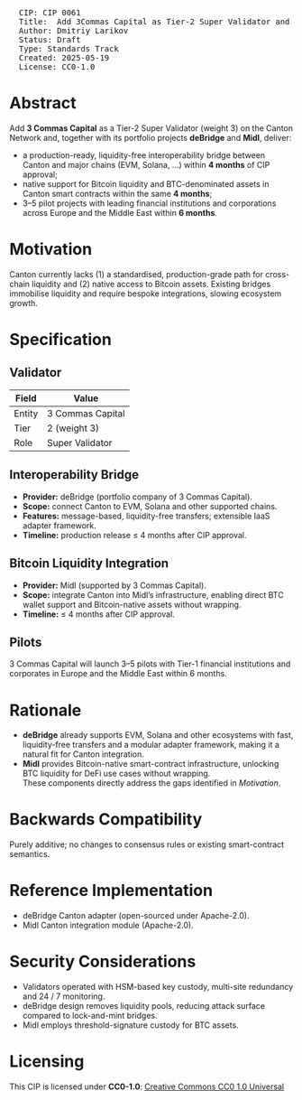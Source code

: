 <pre>
  CIP: CIP 0061
  Title:  Add 3Commas Capital as Tier-2 Super Validator and Deliver Interoperability & Bitcoin Liquidity for the Canton Network
  Author: Dmitriy Larikov <Lar@3commas.io> 
  Status: Draft 
  Type: Standards Track 
  Created: 2025-05-19
  License: CC0-1.0
</pre>

# Abstract
Add **3 Commas Capital** as a Tier-2 Super Validator (weight 3) on the Canton Network and, together with its portfolio projects **deBridge** and **Midl**, deliver:

* a production-ready, liquidity-free interoperability bridge between Canton and major chains (EVM, Solana, …) within **4 months** of CIP approval;  
* native support for Bitcoin liquidity and BTC-denominated assets in Canton smart contracts within the same **4 months**;  
* 3–5 pilot projects with leading financial institutions and corporations across Europe and the Middle East within **6 months**.

# Motivation
Canton currently lacks (1) a standardised, production-grade path for cross-chain liquidity and (2) native access to Bitcoin assets. Existing bridges immobilise liquidity and require bespoke integrations, slowing ecosystem growth.

# Specification

## Validator
| Field        | Value                                 |
|--------------|---------------------------------------|
| Entity       | 3 Commas Capital                      |
| Tier         | 2 (weight 3)                          |
| Role         | Super Validator                       |

## Interoperability Bridge
* **Provider:** deBridge (portfolio company of 3 Commas Capital).  
* **Scope:** connect Canton to EVM, Solana and other supported chains.  
* **Features:** message-based, liquidity-free transfers; extensible IaaS adapter framework.  
* **Timeline:** production release ≤ 4 months after CIP approval.

## Bitcoin Liquidity Integration
* **Provider:** Midl (supported by 3 Commas Capital).  
* **Scope:** integrate Canton into Midl’s infrastructure, enabling direct BTC wallet support and Bitcoin-native assets without wrapping.  
* **Timeline:** ≤ 4 months after CIP approval.

## Pilots
3 Commas Capital will launch 3–5 pilots with Tier-1 financial institutions and corporates in Europe and the Middle East within 6 months.

# Rationale
* **deBridge** already supports EVM, Solana and other ecosystems with fast, liquidity-free transfers and a modular adapter framework, making it a natural fit for Canton integration.  
* **Midl** provides Bitcoin-native smart-contract infrastructure, unlocking BTC liquidity for DeFi use cases without wrapping.  
These components directly address the gaps identified in *Motivation*.

# Backwards Compatibility
Purely additive; no changes to consensus rules or existing smart-contract semantics.

# Reference Implementation
* deBridge Canton adapter (open-sourced under Apache-2.0).  
* Midl Canton integration module (Apache-2.0).

# Security Considerations
* Validators operated with HSM-based key custody, multi-site redundancy and 24 / 7 monitoring.  
* deBridge design removes liquidity pools, reducing attack surface compared to lock-and-mint bridges.  
* Midl employs threshold-signature custody for BTC assets.

# Licensing
This CIP is licensed under **CC0-1.0**: [Creative Commons CC0 1.0 Universal](https://creativecommons.org/publicdomain/zero/1.0/)
